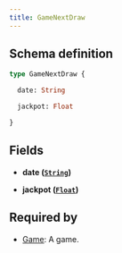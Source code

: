 ```yaml
---
title: GameNextDraw
---
```




## Schema definition
```graphql
type GameNextDraw {

  date: String

  jackpot: Float

}
```

## Fields

* **date ([`String`](graphql/schema/string.md))**


* **jackpot ([`Float`](graphql/schema/float.md))**



## Required by
* [Game](graphql/schema/game.md): A game.
